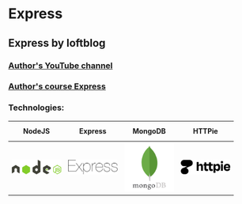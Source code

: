 # Express

## Express by loftblog

### [Author's YouTube channel](https://www.youtube.com/@loftblog)

### [Author's course Express](https://www.youtube.com/watch?v=fHoKs66Z2qQ&list=PLY4rE9dstrJzrDaSPKOrhNgQ19GhVl19u)

### Technologies:

<table>
  <thead>
    <tr>
      <th height=33 width=100>NodeJS</th>
      <th height=33 width=100>Express</th>
      <th height=33 width=100>MongoDB</th>
      <th height=33 width=100>HTTPie</th>
    </tr>
  </thead>
  <tbody>
    <tr>
      <td height=100 width=100>
        <a href=https://nodejs.org/en>
          <img src=https://github.com/AndriiKot/Express--by_loftblog/blob/main/icons/nodejs.svg alt=NodeJS>
        </a>
      </td>
      <td height=100 width=100>
        <a href=https://expressjs.com/>
          <img src=https://github.com/AndriiKot/Express--by_loftblog/blob/main/icons/express.svg alt=Express>
        </a>
      </td>
      <td height=100 width=100>
        <a href=https://www.mongodb.com/>
          <img src=https://github.com/AndriiKot/Express--by_loftblog/blob/main/icons/mongodb.svg alt=MongoDB>
        </a>
      </td>
      <td height=100 width=100>
        <a href=https://httpie.io/>
          <img src=https://github.com/AndriiKot/Express--by_loftblog/blob/main/icons/httpie.svg alt=HTTPie>
        </a>
      </td>
    </tr>
  </tbody>
</table>
